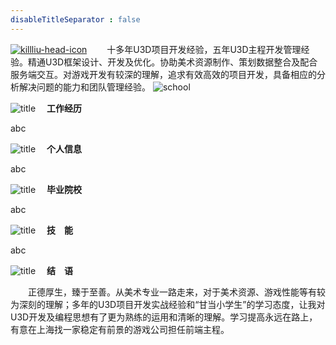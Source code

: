```yaml
---
disableTitleSeparator : false
---
```

[![killliu-head-icon](head.webp "killliu.com")](http://www.killliu.com)
&emsp;&emsp;十多年U3D项目开发经验，五年U3D主程开发管理经验。精通U3D框架设计、开发及优化。协助美术资源制作、策划数据整合及配合服务端交互。对游戏开发有较深的理解，追求有效高效的项目开发，具备相应的分析解决问题的能力和团队管理经验。
![school](school.webp)

![title](line.webp)
**&emsp;工作经历** 

abc  
  





![title](line.webp)
**&emsp;个人信息** 

abc

![title](line.webp)
**&emsp;毕业院校** 

abc

![title](line.webp)
**&emsp;技&emsp;能** 

abc

![title](end.webp)
**&emsp;结&emsp;语** 

&emsp;&emsp;正德厚生，臻于至善。从美术专业一路走来，对于美术资源、游戏性能等有较为深刻的理解；多年的U3D项目开发实战经验和“甘当小学生”的学习态度，让我对U3D开发及编程思想有了更为熟练的运用和清晰的理解。学习提高永远在路上，有意在上海找一家稳定有前景的游戏公司担任前端主程。